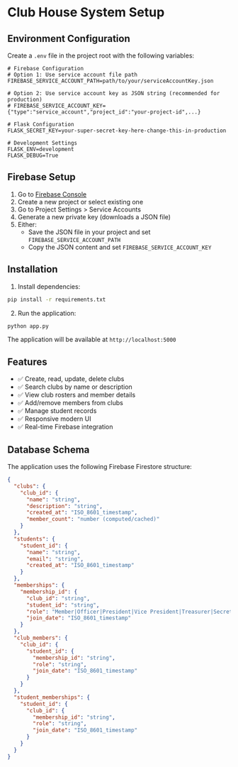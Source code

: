# Club House System Setup

## Environment Configuration

Create a `.env` file in the project root with the following variables:

```env
# Firebase Configuration
# Option 1: Use service account file path
FIREBASE_SERVICE_ACCOUNT_PATH=path/to/your/serviceAccountKey.json

# Option 2: Use service account key as JSON string (recommended for production)
# FIREBASE_SERVICE_ACCOUNT_KEY={"type":"service_account","project_id":"your-project-id",...}

# Flask Configuration
FLASK_SECRET_KEY=your-super-secret-key-here-change-this-in-production

# Development Settings
FLASK_ENV=development
FLASK_DEBUG=True
```

## Firebase Setup

1. Go to [Firebase Console](https://console.firebase.google.com/)
2. Create a new project or select existing one
3. Go to Project Settings > Service Accounts
4. Generate a new private key (downloads a JSON file)
5. Either:
   - Save the JSON file in your project and set `FIREBASE_SERVICE_ACCOUNT_PATH`
   - Copy the JSON content and set `FIREBASE_SERVICE_ACCOUNT_KEY`

## Installation

1. Install dependencies:
```bash
pip install -r requirements.txt
```

2. Run the application:
```bash
python app.py
```

The application will be available at `http://localhost:5000`

## Features

- ✅ Create, read, update, delete clubs
- ✅ Search clubs by name or description
- ✅ View club rosters and member details
- ✅ Add/remove members from clubs
- ✅ Manage student records
- ✅ Responsive modern UI
- ✅ Real-time Firebase integration

## Database Schema

The application uses the following Firebase Firestore structure:

```json
{
  "clubs": {
    "club_id": {
      "name": "string",
      "description": "string", 
      "created_at": "ISO_8601_timestamp",
      "member_count": "number (computed/cached)"
    }
  },
  "students": {
    "student_id": {
      "name": "string",
      "email": "string",
      "created_at": "ISO_8601_timestamp"
    }
  },
  "memberships": {
    "membership_id": {
      "club_id": "string",
      "student_id": "string", 
      "role": "Member|Officer|President|Vice President|Treasurer|Secretary",
      "join_date": "ISO_8601_timestamp"
    }
  },
  "club_members": {
    "club_id": {
      "student_id": {
        "membership_id": "string",
        "role": "string",
        "join_date": "ISO_8601_timestamp"
      }
    }
  },
  "student_memberships": {
    "student_id": {
      "club_id": {
        "membership_id": "string",
        "role": "string", 
        "join_date": "ISO_8601_timestamp"
      }
    }
  }
}
```
